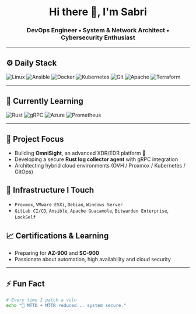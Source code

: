 <h1 align="center">Hi there 👋, I'm Sabri</h1>
<h3 align="center">DevOps Engineer • System & Network Architect • Cybersecurity Enthusiast</h3>

---
## ⚙️ Daily Stack
![Linux](https://img.shields.io/badge/-Linux-FCC624?style=flat&logo=linux&logoColor=black)
![Ansible](https://img.shields.io/badge/-Ansible-EE0000?style=flat&logo=ansible)
![Docker](https://img.shields.io/badge/-Docker-2496ED?style=flat&logo=docker&logoColor=white)
![Kubernetes](https://img.shields.io/badge/-Kubernetes-326CE5?style=flat&logo=kubernetes&logoColor=white)
![Git](https://img.shields.io/badge/-Git-F05032?style=flat&logo=git&logoColor=white)
![Apache](https://img.shields.io/badge/-Apache-CA2131?style=flat&logo=apache&logoColor=white)
![Terraform](https://img.shields.io/badge/-Terraform-623CE4?style=flat&logo=terraform&logoColor=white)

---

## 🧠 Currently Learning
![Rust](https://img.shields.io/badge/-Rust-000000?style=flat&logo=rust&logoColor=white)
![gRPC](https://img.shields.io/badge/-gRPC-29BEB0?style=flat&logo=grpc&logoColor=white)
![Azure](https://img.shields.io/badge/-Azure-0078D4?style=flat&logo=microsoft-azure&logoColor=white)
![Prometheus](https://img.shields.io/badge/-Prometheus-E6522C?style=flat&logo=prometheus&logoColor=white)

---

## 🚨 Project Focus
- Building **OmniSight**, an advanced XDR/EDR platform 🔐
- Developing a secure **Rust log collector agent** with gRPC integration
- Architecting hybrid cloud environments (OVH / Proxmox / Kubernetes / GitOps)

## 🧰 Infrastructure I Touch
- `Proxmox`, `VMware ESXi`, `Debian`, `Windows Server`
- `GitLab CI/CD`, `Ansible`, `Apache Guacamole`, `Bitwarden Enterprise`, `LockSelf`

## 📈 Certifications & Learning
- Preparing for **AZ-900** and **SC-900**
- Passionate about automation, high availability and cloud security

---

## ⚡ Fun Fact

```bash
# Every time I patch a vuln
echo "🎯 MTTD + MTTR reduced... system secure."
